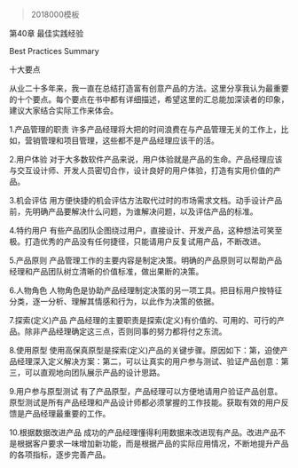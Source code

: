 # 
> 2018000模板



第40章 最佳实践经验

Best Practices Summary



十大要点



从业二十多年来，我一直在总结打造富有创意产品的方法。这里分享我认为最重要的十个要点。每个要点在书中都有详细描述，希望这里的汇总能加深读者的印象，建议大家结合实际工作来体会。



1.产品管理的职责 许多产品经理将大把的时间浪费在与产品管理无关的工作上，比如，营销管理和项目管理，这些都不是产品经理应该干的活。



2.用户体验 对于大多数软件产品来说，用户体验就是产品的生命。产品经理应该与交互设计师、开发人员密切合作，设计良好的用户体验，打造有实用价值的产品。



3.机会评估 用方便快捷的机会评估方法取代过时的市场需求文档。动手设计产品前，先明确产品要解决什么问题，为谁解决问题，以及评估产品的标准。



4.特约用户 有些产品团队企图绕过用户，直接设计、开发产品，这种想法可笑至极。打造优秀的产品没有任何捷径，只能请用户反复试用产品，不断改进。



5.产品原则 产品管理工作的主要内容是制定决策。明确的产品原则可以帮助产品经理和产品团队树立清晰的价值标准，做出果断的决策。



6.人物角色 人物角色是协助产品经理制定决策的另一项工具。把目标用户按特征分类，逐一分析、理解其情感和行为，以此作为决策的依据。



7.探索(定义)产品 产品经理的主要职责是探索(定义)有价值的、可用的、可行的产品。除非产品经理确定这三点，否则同事的努力都将付之东流。



8.使用原型 使用高保真原型是探索(定义)产品的关键步骤。原因如下：第，迫使产品经理深入定义解决方案：第二，可以让真实的用户参与测试、验证产品创意：第三，可以直观地向团队展示产品的设计思路。



9.用户参与原型测试 有了产品原型，产品经理可以方便地请用户验证产品创意。原型测试是所有产品经理和产品设计师都必须掌握的工作技能。获取有效的用户反馈是产品经理最重要的工作。



10.根据数据改进产品 成功的产品经理懂得利用数据来改进现有产品。改进产品不是根据客户要求一味增加新功能，而是根据产品的实际应用情况，不断地提升产品的各项指标，逐步完善产品。



